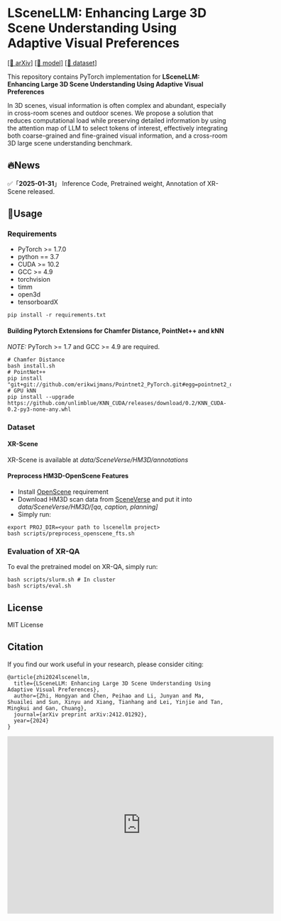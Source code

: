 # LSceneLLM: Enhancing Large 3D Scene Understanding Using Adaptive Visual Preferences


[[📖 arXiv]](https://arxiv.org/abs/2412.01292) 
[[🤖 model]](https://huggingface.co/Hoyard/LSceneLLM)
[[📑 dataset]](https://huggingface.co/datasets/Hoyard/XR-Scene)

This repository contains PyTorch implementation for __LSceneLLM: Enhancing Large 3D Scene Understanding Using Adaptive Visual Preferences__ 

In 3D scenes, visual information is often complex and abundant, especially in cross-room scenes and outdoor scenes. We propose a solution that reduces computational load while preserving detailed information by using the attention map of LLM to select tokens of interest, effectively integrating both coarse-grained and fine-grained visual information, and a cross-room 3D large scene understanding benchmark.

## 🔥News
✅「**2025-01-31**」 Inference Code, Pretrained weight, Annotation of XR-Scene released.


## 🔧Usage

### Requirements

- PyTorch >= 1.7.0
- python == 3.7
- CUDA >= 10.2
- GCC >= 4.9 
- torchvision
- timm
- open3d
- tensorboardX

```
pip install -r requirements.txt
```

#### Building Pytorch Extensions for Chamfer Distance, PointNet++ and kNN

*NOTE:* PyTorch >= 1.7 and GCC >= 4.9 are required.

```
# Chamfer Distance
bash install.sh
# PointNet++
pip install "git+git://github.com/erikwijmans/Pointnet2_PyTorch.git#egg=pointnet2_ops&subdirectory=pointnet2_ops_lib"
# GPU kNN
pip install --upgrade https://github.com/unlimblue/KNN_CUDA/releases/download/0.2/KNN_CUDA-0.2-py3-none-any.whl
```

### Dataset
#### XR-Scene
XR-Scene is available at *data/SceneVerse/HM3D/annotations* 

#### Preprocess HM3D-OpenScene Features
- Install [OpenScene](https://github.com/pengsongyou/openscene) requirement
- Download HM3D scan data from [SceneVerse](https://scene-verse.github.io/) and put it into *data/SceneVerse/HM3D/[qa, caption, planning]*
- Simply run:
```
export PROJ_DIR=<your path to lscenellm project>
bash scripts/preprocess_openscene_fts.sh
```

### Evaluation of XR-QA
To eval the pretrained model on XR-QA, simply run: 
```
bash scripts/slurm.sh # In cluster
bash scripts/eval.sh
```

## License
MIT License

## Citation
If you find our work useful in your research, please consider citing: 
```
@article{zhi2024lscenellm,
  title={LSceneLLM: Enhancing Large 3D Scene Understanding Using Adaptive Visual Preferences},
  author={Zhi, Hongyan and Chen, Peihao and Li, Junyan and Ma, Shuailei and Sun, Xinyu and Xiang, Tianhang and Lei, Yinjie and Tan, Mingkui and Gan, Chuang},
  journal={arXiv preprint arXiv:2412.01292},
  year={2024}
}
```


<iframe style="width:100%;height:auto;min-width:600px;min-height:400px;" src="https://star-history.com/embed?secret=Z2hwX3pqa3lmSW9YcGN0VVZDOWRvaTZLYnBwUFZtS0l4TTB2WUtuTg==#Hoyyyaard/LSceneLLM&Date" frameBorder="0"></iframe>
